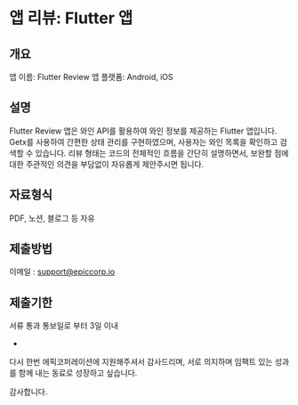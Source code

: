 # 앱 리뷰: Flutter 앱

## 개요

앱 이름: Flutter Review 앱
플랫폼: Android, iOS

## 설명

Flutter Review 앱은 와인 API를 활용하여 와인 정보를 제공하는 Flutter 앱입니다.
Getx를 사용하여 간편한 상태 관리를 구현하였으며, 사용자는 와인 목록을 확인하고 검색할 수 있습니다.
리뷰 형태는 코드의 전체적인 흐름을 간단히 설명하면서, 보완할 점에 대한 주관적인 의견을 부담없이 자유롭게 제안주시면 됩니다.

## 자료형식

PDF, 노션, 블로그 등 자유

## 제출방법

이메일 : support@epiccorp.io

## 제출기한

서류 통과 통보일로 부터 3일 이내

-

다시 한번 에픽코퍼레이션에 지원해주셔서 감사드리며,
서로 의지하며 임팩트 있는 성과를 함께 내는 동료로 성장하고 싶습니다.

감사합니다.
